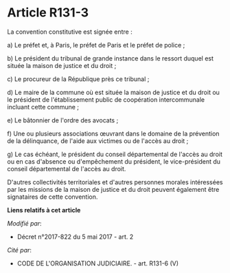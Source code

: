 # Article R131-3

La convention constitutive est signée entre :

a) Le préfet et, à Paris, le préfet de Paris et le préfet de police ;

b) Le président du tribunal de grande instance dans le ressort duquel est située la maison de justice et du droit ;

c) Le procureur de la République près ce tribunal ;

d) Le maire de la commune où est située la maison de justice et du droit ou le président de l'établissement public de
coopération intercommunale incluant cette commune ;

e) Le bâtonnier de l'ordre des avocats ;

f) Une ou plusieurs associations œuvrant dans le domaine de la prévention de la délinquance, de l'aide aux victimes ou de
l'accès au droit ;

g) Le cas échéant, le président du conseil départemental de l'accès au droit ou en cas d'absence ou d'empêchement du
président, le vice-président du conseil départemental de l'accès au droit.

D'autres collectivités territoriales et d'autres personnes morales intéressées par les missions de la maison de justice et du
droit peuvent également être signataires de cette convention.

**Liens relatifs à cet article**

_Modifié par_:

  - Décret n°2017-822 du 5 mai 2017 - art. 2

_Cité par_:

  - CODE DE L'ORGANISATION JUDICIAIRE. - art. R131-6 (V)
